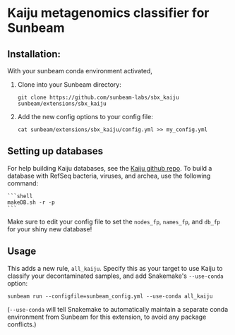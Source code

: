 # Kaiju metagenomics classifier for Sunbeam

## Installation:

With your sunbeam conda environment activated,

1. Clone into your Sunbeam directory:
    ```shell
    git clone https://github.com/sunbeam-labs/sbx_kaiju sunbeam/extensions/sbx_kaiju
    ```
    
2. Add the new config options to your config file:
    ```shell
    cat sunbeam/extensions/sbx_kaiju/config.yml >> my_config.yml
    ```

## Setting up databases

For help building Kaiju databases, see the [Kaiju github repo](https://github.com/bioinformatics-centre/kaiju). To build a database with RefSeq bacteria, viruses, and archea, use the following command:

    ```shell
    makeDB.sh -r -p
    ```

Make sure to edit your config file to set the `nodes_fp`, `names_fp`, and `db_fp` for your shiny new database!

## Usage

This adds a new rule, `all_kaiju`. Specify this as your target to use Kaiju to
classify your decontaminated samples, and add Snakemake's `--use-conda`
option:

    sunbeam run --configfile=sunbeam_config.yml --use-conda all_kaiju

(`--use-conda` will tell Snakemake to automatically maintain a separate conda
environment from Sunbeam for this extension, to avoid any package conflicts.)
